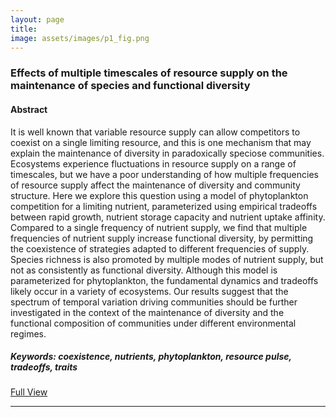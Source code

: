 ```yaml
---
layout: page
title: 
image: assets/images/p1_fig.png
---
```

<h3>Effects of multiple timescales of resource supply on the maintenance of species and functional diversity</h3>
<h4>Abstract</h4>
<p>It is well known that variable resource supply can allow competitors to coexist on a single limiting resource, and this is one mechanism that may explain the maintenance of diversity in paradoxically speciose communities. Ecosystems experience fluctuations in resource supply on a range of timescales, but we have a poor understanding of how multiple frequencies of resource supply affect the maintenance of diversity and community structure. Here we explore this question using a model of phytoplankton competition for a limiting nutrient, parameterized using empirical tradeoffs between rapid growth, nutrient storage capacity and nutrient uptake affinity. Compared to a single frequency of nutrient supply, we find that multiple frequencies of nutrient supply increase functional diversity, by permitting the coexistence of strategies adapted to different frequencies of supply. Species richness is also promoted by multiple modes of nutrient supply, but not as consistently as functional diversity. Although this model is parameterized for phytoplankton, the fundamental dynamics and tradeoffs likely occur in a variety of ecosystems. Our results suggest that the spectrum of temporal variation driving communities should be further investigated in the context of the maintenance of diversity and the functional composition of communities under different environmental regimes.</p>

<h5>Keywords: coexistence, nutrients, phytoplankton, resource pulse, tradeoffs, traits</h5>

<a href="{{ 'pdfs/Smith&Barton_2024-Ecol&Evol.pdf' | absolute_url }}" class="button icon fa-download">Full View</a>

<hr class="major" />
